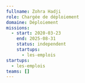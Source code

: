 ```yaml
---
fullname: Zohra Hadji
role: Chargée de déploiement
domaine: Déploiement
missions:
  - start: 2020-03-23
    end: 2025-08-31
    status: independent
    startups:
      - les-emplois
startups:
  - les-emplois
teams: []
---
```

